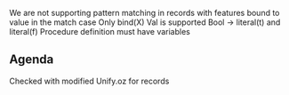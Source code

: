 We are not supporting pattern matching in records with features bound to value  in the match case
Only bind(X) Val is supported
Bool -> literal(t) and literal(f)
Procedure definition must have variables



Agenda
------
Checked with modified Unify.oz for records

